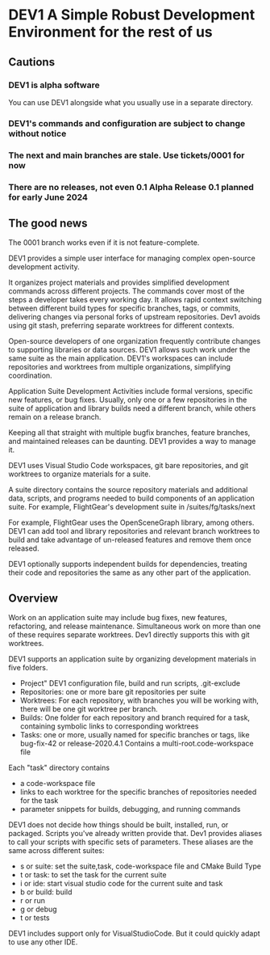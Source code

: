 # DEV1  A Simple Robust Development Environment for the rest of us

## Cautions

### DEV1 is alpha software

You can use DEV1 alongside what you usually use in a separate directory.

### DEV1's commands and configuration are subject to change without notice

### The next and main branches are stale. Use tickets/0001 for now

### There are no releases, not even 0.1  Alpha Release 0.1 planned for early June 2024

## The good news

The 0001 branch works even if it is not feature-complete.

DEV1 provides a simple user interface for managing complex open-source development activity.

It organizes project materials and provides simplified development commands across different projects.  The commands cover most of the steps a developer takes every working day.  It allows rapid context switching between different build types for specific branches, tags, or commits, delivering changes via personal forks of upstream repositories.  Dev1 avoids using git stash, preferring separate worktrees for different contexts.

Open-source developers of one organization frequently contribute changes to supporting libraries or data sources.  DEV1 allows such work under the same suite as the main application. DEV1's workspaces can include repositories and worktrees from multiple organizations, simplifying coordination.

Application Suite Development Activities include formal versions, specific new features, or bug fixes.  Usually, only one or a few repositories in the suite of application and library builds need a different branch, while others remain on a release branch.

Keeping all that straight with multiple bugfix branches, feature branches, and maintained releases can be daunting.  DEV1 provides a way to manage it.

DEV1 uses Visual Studio Code workspaces, git bare repositories, and git worktrees to organize materials for a suite.

A suite directory contains the source repository materials and additional data, scripts, and programs needed to build components of an application suite.
For example, FlightGear's development suite in /suites/fg/tasks/next

For example, FlightGear uses the OpenSceneGraph library, among others.  DEV1 can add tool and library repositories and relevant branch worktrees to build and take advantage of un-released features and remove them once released.

DEV1 optionally supports independent builds for dependencies, treating their code and repositories the same as any other part of the application.

## Overview

Work on an application suite may include bug fixes, new features, refactoring, and release maintenance. Simultaneous work on more than one of these requires separate worktrees.  Dev1 directly supports this with git worktrees.

DEV1 supports an application suite by organizing development materials in five folders.

- Project" DEV1 configuration file, build and run scripts, .git-exclude
- Repositories: one or more bare git repositories per suite
- Worktrees: For each repository, with branches you will be working with, there will be one git worktree per branch.
- Builds: One folder for each repository and branch required for a task, containing symbolic links to corresponding worktrees
- Tasks: one or more, usually named for specific branches or tags, like bug-fix-42 or release-2020.4.1 Contains a multi-root.code-workspace file

Each "task" directory contains

- a code-workspace file
- links to each worktree for the specific branches of repositories needed for the task
- parameter snippets for builds, debugging, and running commands

DEV1 does not decide how things should be built, installed, run, or packaged. Scripts you've already written provide that.  Dev1 provides aliases to call your scripts with specific sets of parameters. These aliases are  the same across different suites:

- s or suite: set the suite,task, code-workspace file and CMake Build Type
- t or task: to set the task for the current suite
- i or ide: start visual studio code for the current suite and task
- b or build: build
- r or run
- g or debug
- t or tests

DEV1 includes support only for VisualStudioCode. But it could quickly adapt to use any other IDE.
